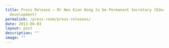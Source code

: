```yaml
---
title: Press Release – Mr Neo Kian Hong to be Permanent Secretary (Education
  Development)
permalink: /press-room/press-releases/
date: 2013-06-03
layout: post
description: ""
image: ""
---
```

